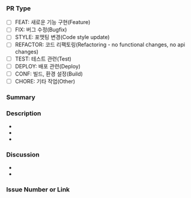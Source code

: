 ### PR Type
<!-- 제목 형식 - [브랜치명] 변경 내용 요약 -->
<!-- 해당하는 칸에 [x] 이렇게 표시하면 체크됨 -->

- [ ] FEAT: 새로운 기능 구현(Feature)
- [ ] FIX: 버그 수정(Bugfix)
- [ ] STYLE: 포맷팅 변경(Code style update)
- [ ] REFACTOR: 코드 리팩토링(Refactoring - no functional changes, no api changes)
- [ ] TEST: 테스트 관련(Test)
- [ ] DEPLOY: 배포 관련(Deploy)
- [ ] CONF: 빌드, 환경 설정(Build)
- [ ] CHORE: 기타 작업(Other)

### Summary


### Description
<!-- 구체적인 작업 내용, 필요시 이미지 첨부 -->
- 
- 
- 

### Discussion
<!-- 추후 논의할 점 -->
- 
- 

### Issue Number or Link
<!-- 예시: closes #issue-number -->
